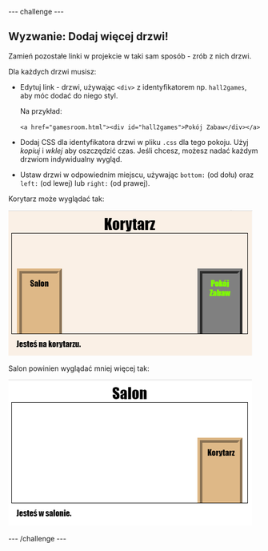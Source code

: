 \--- challenge \---

## Wyzwanie: Dodaj więcej drzwi!

Zamień pozostałe linki w projekcie w taki sam sposób - zrób z nich drzwi.

Dla każdych drzwi musisz:

+ Edytuj link - drzwi, używając `<div>` z identyfikatorem np. `hall2games`, aby móc dodać do niego styl.
    
    Na przykład:
    
    `<a href="gamesroom.html"><div id="hall2games">Pokój Zabaw</div></a>`

+ Dodaj CSS dla identyfikatora drzwi w pliku `.css` dla tego pokoju. Użyj *kopiuj* i *wklej* aby oszczędzić czas. Jeśli chcesz, możesz nadać każdym drzwiom indywidualny wygląd.

+ Ustaw drzwi w odpowiednim miejscu, używając `bottom:` (od dołu) oraz `left:` (od lewej) lub `right:` (od prawej).

Korytarz może wyglądać tak:

![zrzut ekranu](images/rooms-hall-doors.png)

Salon powinien wyglądać mniej więcej tak:

![zrzut ekranu](images/rooms-tvroom-door.png)

\--- /challenge \---
